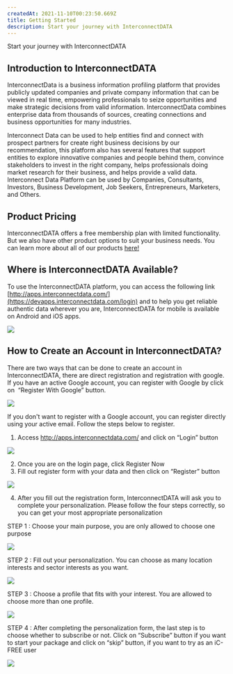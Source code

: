 ```yaml
---
createdAt: 2021-11-10T00:23:50.669Z
title: Getting Started
description: Start your journey with InterconnectDATA
---
```

<!--StartFragment-->

Start your journey with InterconnectDATA

## Introduction to InterconnectDATA

InterconnectData is a business information profiling platform that provides publicly updated companies and private company information that can be viewed in real time, empowering professionals to seize opportunities and make strategic decisions from valid information. InterconnectData combines enterprise data from thousands of sources, creating connections and business opportunities for many industries.

Interconnect Data can be used to help entities find and connect with prospect partners for create right business decisions by our recommendation, this platform also has several features that support entities to explore innovative companies and people behind them, convince stakeholders to invest in the right company, helps professionals doing market research for their business, and helps provide a valid data. Interconnect Data Platform can be used by Companies, Consultants, Investors, Business Development, Job Seekers, Entrepreneurs, Marketers, and Others.

## Product Pricing

InterconnectDATA offers a free membership plan with limited functionality. But we also have other product options to suit your business needs. You can learn more about all of our products [here!](https://lp.interconnectdata.com/product)

## Where is InterconnectDATA Available?

To use the InterconnectDATA platform, you can access the following link [http://apps.interconnectdata.com/](https://devapps.interconnectdata.com/login) and to help you get reliable authentic data wherever you are, InterconnectDATA for mobile is available on Android and iOS apps. 

<!--StartFragment-->

![](https://lh6.googleusercontent.com/8RJBWzd7iYvgbvcvQdExmfrUOvtda5wxSGQgNsZfurQu9AXmuUNI-uqD95IuKf2QRtnVnf6PD1_oJd6DdGaPkduLn80exk0PmJjlpdmUJa-uYlRbWQlFfPDEKTKjIR7PFFMng9Fk)

<!--EndFragment-->

## How to Create an Account in InterconnectDATA?

There are two ways that can be done to create an account in InterconnectDATA, there are direct registration and registration with google. If you have an active Google account, you can register with Google by click on  “Register With Google” button. 

![](https://lh6.googleusercontent.com/cc00fZNqFnJFw2-te4eLTyxUDqXJR2gtg0xlsjqwtshTH8M_BWGG20QaADKlyiizDJdEh0VQJ-TG_LWccJeAUQa-rohY1tMCRBInOTWttAd7iLWegrZZBbROJfAQgfntKTRd4rtv)

If you don't want to register with a Google account, you can register directly using your active email. Follow the steps below to register.

1. Access <http://apps.interconnectdata.com/> and click on “Login” button

![](https://lh5.googleusercontent.com/2VjJ7IP5SJ_D8sb3HAbbX2fPTr2wgc1c7gQ57yoWIy1MU5Ep89YEU9VlEjOwNY8-n7WtC-uGdRt8b4tbpJXZi6lXhrOVUB0RpEQTmbQBeLwdvUQ9b9IyBffd9z27ZgBi_QPxzVe2)

2. Once you are on the login page, click Register Now
3. Fill out register form with your data and then click on “Register” button

![](https://lh4.googleusercontent.com/nNDPoPmneF5U_4r9PGme59YN0ylOIujpVsKoKTGMz7mAIXL2aG--7fO8imKim2_8bHNwk30EoaNsqE8vEN_O_OvY5EnVHehSj6layqSHxYMrFXdt2MT2XX9l608TkFqzceVtfpwW)

4. After you fill out the registration form, InterconnectDATA will ask you to complete your personalization. Please follow the four steps correctly, so you can get your most appropriate personalization

STEP 1 : Choose your main purpose, you are only allowed to choose one purpose

![](https://lh5.googleusercontent.com/hh4wbSTPQi-H556vhUxIvYxRFnJFx1944-Wz2Xqbnps8w5H3AQk3LmySxpE9k1qXlYM7kKAv-xAWqg9KqVjrzNQLe2x0DXKVOE8iR1D_8Mi-W77Oj6u-15MhO6V8LH12Uhh7Hr8r)

STEP 2 : Fill out your personalization. You can choose as many location interests and sector interests as you want.

![](https://lh6.googleusercontent.com/zEAZYBhNNYuhePcE0P3iI1Y0mWo5G9OKqEWiclPheWVLTybGCg9sefMdB9d-xWs_UC5KEI9lF_L6aTQjugV-4Js9UB_ynB-VhIre-QxToKedzRz-S_dsjdwahxdtEbK_CzXuTdYt)

STEP 3 : Choose a profile that fits with your interest. You are allowed to choose more than one profile.

![](https://lh3.googleusercontent.com/Nf2EBmQAny8RFmJ0j1owrAGh3TUXELfiNuyCsVK-w0sP3eWPLofVPmSTzID-dk-xaGleZF667-17ITd7B6HApknPVjXCfG-O4lLKH_NaLgzOesRWJRhRVCPe2PTMLzEOoISaa6h9)

STEP 4 : After completing the personalization form, the last step is to choose whether to subscribe or not. Click on “Subscribe” button if you want to start your package and click on “skip” button, if you want to try as an iC-FREE user

![](https://lh3.googleusercontent.com/5W0bAq5tsD5ENeCOe3T6RWzqRJDjJ7eGCvlY5p8VUR4wtIhKK4KZDdgB5igJYZzrNUTo5BUymrHRohDCRkw9Npt5dprtqo-onH4_I1DHhtpiX3ddalbE1GmEive7xb_jhHMWP1pu)

<!--EndFragment-->